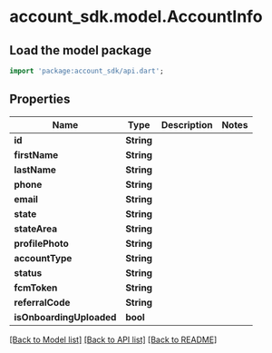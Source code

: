 # account_sdk.model.AccountInfo

## Load the model package
```dart
import 'package:account_sdk/api.dart';
```

## Properties
Name | Type | Description | Notes
------------ | ------------- | ------------- | -------------
**id** | **String** |  | 
**firstName** | **String** |  | 
**lastName** | **String** |  | 
**phone** | **String** |  | 
**email** | **String** |  | 
**state** | **String** |  | 
**stateArea** | **String** |  | 
**profilePhoto** | **String** |  | 
**accountType** | **String** |  | 
**status** | **String** |  | 
**fcmToken** | **String** |  | 
**referralCode** | **String** |  | 
**isOnboardingUploaded** | **bool** |  | 

[[Back to Model list]](../README.md#documentation-for-models) [[Back to API list]](../README.md#documentation-for-api-endpoints) [[Back to README]](../README.md)



